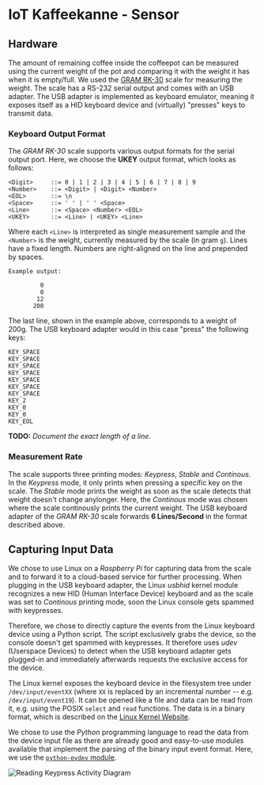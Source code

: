 
# IoT Kaffeekanne - Sensor

## Hardware

The amount of remaining coffee inside the coffeepot can be measured using the current weight of the
pot and comparing it with the weight it has when it is empty/full.
We used the [GRAM RK-30](http://gram.es/eng/productos012.php?idc=46&idp=217) scale for measuring
the weight. The scale has a RS-232 serial output and comes with an USB adapter. The USB adapter
is implemented as keyboard emulator, meaning it exposes itself as a HID keyboard device and
(virtually) "presses" keys to transmit data.

### Keyboard Output Format

The _GRAM RK-30_ scale supports various output formats for the serial output port.
Here, we choose the **UKEY** output format, which looks as follows:

```
<Digit>     ::= 0 | 1 | 2 | 3 | 4 | 5 | 6 | 7 | 8 | 9
<Number>    ::= <Digit> | <Digit> <Number>
<EOL>       ::= \n
<Space>     ::= ' ' | ' ' <Space>
<Line>      ::= <Space> <Number> <EOL>
<UKEY>      ::= <Line> | <UKEY> <Line>
```

Where each `<Line>` is interpreted as single measurement sample and the `<Number>` is the weight,
currently measured by the scale (in gram `g`). Lines have a fixed length. Numbers are right-aligned
on the line and prepended by spaces.

```
Example output:

         0
         0
        12
       200
```

The last line, shown in the example above, corresponds to a weight of 200g. The USB keyboard adapter
would in this case "press" the following keys:

```
KEY_SPACE
KEY_SPACE
KEY_SPACE
KEY_SPACE
KEY_SPACE
KEY_SPACE
KEY_SPACE
KEY_2
KEY_0
KEY_0
KEY_EOL
```

**TODO:** _Document the exact length of a line._

### Measurement Rate

The scale supports three printing modes: _Keypress_, _Stable_ and _Continous_. In the _Keypress_
mode, it only prints when pressing a specific key on the scale. The _Stable_ mode prints the
weight as soon as the scale detects that weight doesn't change anylonger. Here, the _Continous_
mode was chosen where the scale continously prints the current weight.
The USB keyboard adapter of the _GRAM RK-30_ scale forwards **6 Lines/Second** in the format
described above.

## Capturing Input Data

We chose to use Linux on a _Raspberry Pi_ for capturing data from the scale and to forward it to
a cloud-based service for further processing. When plugging in the USB keyboard adapter, the Linux
_usbhid_ kernel module recognizes a new HID (Human Interface Device) keyboard and as the scale
was set to _Continous_ printing mode, soon the Linux console gets spammed with keypresses.

Therefore, we chose to directly capture the events from the Linux keyboard device using a Python
script. The script exclusively grabs the device, so the console doesn't get spammed with keypresses.
It therefore uses _udev_ (Userspace Devices) to detect when the USB keyboard adapter gets plugged-in
and immediately afterwards requests the exclusive access for the device.

The Linux kernel exposes the keyboard device in the filesystem tree under `/dev/input/eventXX`
(where `XX` is replaced by an incremental number -- e.g. `/dev/input/event19`). It can be opened
like a file and data can be read from it, e.g. using the POSIX `select` and `read` functions. The
data is in a binary format, which is described on the [Linux Kernel Website](https://www.kernel.org/doc/Documentation/input/input.txt).

We chose to use the _Python_ programming language to read the data from the device input file as
there are already good and easy-to-use modules available that implement the parsing of the binary
input event format. Here, we use the [`python-evdev` module](http://python-evdev.readthedocs.io/en/latest/).

![Reading Keypress Activity Diagram](http://yuml.me/77b125cb)
